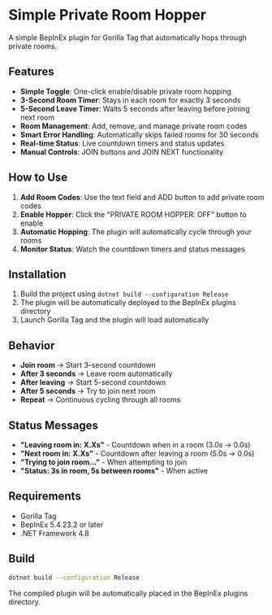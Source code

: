 # Simple Private Room Hopper

A simple BepInEx plugin for Gorilla Tag that automatically hops through private rooms.

## Features

- **Simple Toggle**: One-click enable/disable private room hopping
- **3-Second Room Timer**: Stays in each room for exactly 3 seconds
- **5-Second Leave Timer**: Waits 5 seconds after leaving before joining next room
- **Room Management**: Add, remove, and manage private room codes
- **Smart Error Handling**: Automatically skips failed rooms for 30 seconds
- **Real-time Status**: Live countdown timers and status updates
- **Manual Controls**: JOIN buttons and JOIN NEXT functionality

## How to Use

1. **Add Room Codes**: Use the text field and ADD button to add private room codes
2. **Enable Hopper**: Click the "PRIVATE ROOM HOPPER: OFF" button to enable
3. **Automatic Hopping**: The plugin will automatically cycle through your rooms
4. **Monitor Status**: Watch the countdown timers and status messages

## Installation

1. Build the project using `dotnet build --configuration Release`
2. The plugin will be automatically deployed to the BepInEx plugins directory
3. Launch Gorilla Tag and the plugin will load automatically

## Behavior

- **Join room** → Start 3-second countdown
- **After 3 seconds** → Leave room automatically  
- **After leaving** → Start 5-second countdown
- **After 5 seconds** → Try to join next room
- **Repeat** → Continuous cycling through all rooms

## Status Messages

- **"Leaving room in: X.Xs"** - Countdown when in a room (3.0s → 0.0s)
- **"Next room in: X.Xs"** - Countdown after leaving a room (5.0s → 0.0s)
- **"Trying to join room..."** - When attempting to join
- **"Status: 3s in room, 5s between rooms"** - When active

## Requirements

- Gorilla Tag
- BepInEx 5.4.23.2 or later
- .NET Framework 4.8

## Build

```bash
dotnet build --configuration Release
```

The compiled plugin will be automatically placed in the BepInEx plugins directory.
